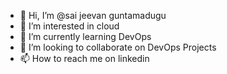 - 👋 Hi, I’m @sai jeevan guntamadugu
- 👀 I’m interested in cloud 
- 🌱 I’m currently learning DevOps
- 💞️ I’m looking to collaborate on DevOps Projects
- 📫 How to reach me on linkedin

<!---
sai041995/sai041995 is a ✨ special ✨ repository because its `README.md` (this file) appears on your GitHub profile.
You can click the Preview link to take a look at your changes.
--->
